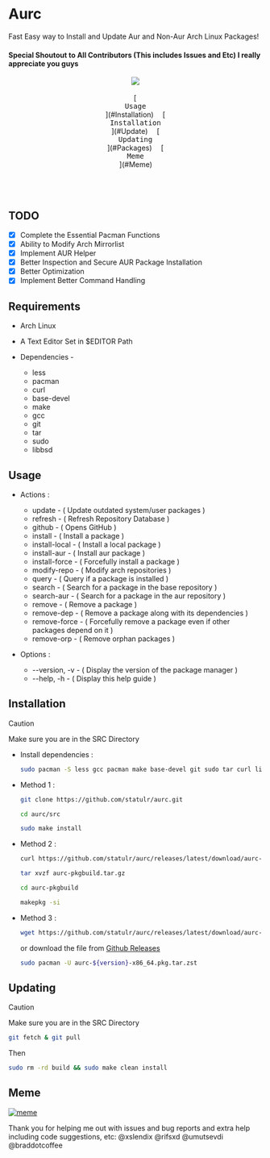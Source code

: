 # Aurc
Fast Easy way to Install and Update Aur and Non-Aur Arch Linux Packages!
#### Special Shoutout to All Contributors (This includes Issues and Etc) I really appreciate you guys

<div align = center><img src="https://github.com/statulr/aurc/assets/122219240/218741a8-0faa-4693-9fa8-feeb5285bfa9"><br><br>
  &ensp;[<kbd> <br> Usage <br> </kbd>](#Installation)&ensp;
  &ensp;[<kbd> <br> Installation <br> </kbd>](#Update)&ensp;
  &ensp;[<kbd> <br> Updating <br> </kbd>](#Packages)&ensp;
  &ensp;[<kbd> <br> Meme <br> </kbd>](#Meme)&ensp;
<br><br><br><br></div>


## TODO

- [x] Complete the Essential Pacman Functions
- [x] Ability to Modify Arch Mirrorlist
- [x] Implement AUR Helper
- [x] Better Inspection and Secure AUR Package Installation
- [x] Better Optimization
- [x] Implement Better Command Handling

## Requirements
* Arch Linux
* A Text Editor Set in $EDITOR Path

* Dependencies -
  
   - less
   - pacman
   - curl
   - base-devel
   - make
   - gcc
   - git
   - tar
   - sudo
   - libbsd

## Usage

  * Actions :
    - update        - ( Update outdated system/user packages )
    - refresh       - ( Refresh Repository Database )
    - github        - ( Opens GitHub )
    - install       - ( Install a package )
    - install-local - ( Install a local package )
    - install-aur   - ( Install aur package )
    - install-force - ( Forcefully install a package )
    - modify-repo   - ( Modify arch repositories )
    - query         - ( Query if a package is installed )
    - search        - ( Search for a package in the base repository )
    - search-aur    - ( Search for a package in the aur repository )
    - remove        - ( Remove a package )
    - remove-dep    - ( Remove a package along with its dependencies )
    - remove-force  - ( Forcefully remove a package even if other packages depend on it )
    - remove-orp    - ( Remove orphan packages )
    
  * Options :
    - --version, -v - ( Display the version of the package manager )
    - --help,    -h - ( Display this help guide )

## Installation
> [!CAUTION]
> Make sure you are in the SRC Directory
  * Install dependencies : 

      ```bash
      sudo pacman -S less gcc pacman make base-devel git sudo tar curl libbsd
      ```

  * Method 1 :

      ```bash
      git clone https://github.com/statulr/aurc.git
      ```
      ```bash
      cd aurc/src
      ```
      ```bash
      sudo make install
      ```

   * Method 2 :

      ```bash
      curl https://github.com/statulr/aurc/releases/latest/download/aurc-pkgbuild.tar.gz -o aurc-pkgbuild.tar.gz
      ```
      ```bash
      tar xvzf aurc-pkgbuild.tar.gz
      ```
      ```bash
      cd aurc-pkgbuild
      ```
      ```bash
      makepkg -si
      ```
   
   * Method 3 :

      ```bash
      wget https://github.com/statulr/aurc/releases/latest/download/aurc-${version}-x86_64.pkg.tar.zst
      ```
      
      or download the file from <a href="https://github.com/statulr/aurc/releases/latest/">Github Releases</a></h1>

      ```bash
      sudo pacman -U aurc-${version}-x86_64.pkg.tar.zst
      ```
## Updating
> [!CAUTION]
> Make sure you are in the SRC Directory
   ```bash
   git fetch & git pull
   ```
   Then
   ```bash
   sudo rm -rd build && sudo make clean install
   ```
## Meme
[![meme](https://media.discordapp.net/attachments/1067268771238129724/1176522320878248036/image.png?ex=656f2ccc&is=655cb7cc&hm=f013e5fb79a07d61671a95b4b7c0b8befb96e5fb8f1141e07f8c08c21b68a600&=&width=438&height=443)](https://www.youtube.com/watch?v=jyARhOtwHUc)

Thank you for helping me out with issues and bug reports and extra help including code suggestions, etc:
@xslendix
@rifsxd
@umutsevdi 
@braddotcoffee 
